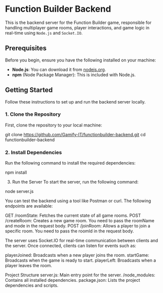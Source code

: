 # Function Builder Backend

This is the backend server for the Function Builder game, responsible for handling multiplayer game rooms, player interactions, and game logic in real-time using `Node.js` and `Socket.IO`.

## Prerequisites

Before you begin, ensure you have the following installed on your machine:

- **Node.js**: You can download it from [nodejs.org](https://nodejs.org/).
- **npm** (Node Package Manager): This is included with Node.js.

## Getting Started

Follow these instructions to set up and run the backend server locally.

### 1. Clone the Repository

First, clone the repository to your local machine:

git clone https://github.com/Gamify-IT/functionbuilder-backend.git
cd functionbuilder-backend

### 2. Install Dependencies
Run the following command to install the required dependencies:

npm install

3. Run the Server
To start the server, run the following command:

node server.js


You can test the backend using a tool like Postman or curl. The following endpoints are available:

GET /roomState: Fetches the current state of all game rooms.
POST /createRoom: Creates a new game room. You need to pass the roomName and mode in the request body.
POST /joinRoom: Allows a player to join a specific room. You need to pass the roomId in the request body.

The server uses Socket.IO for real-time communication between clients and the server. Once connected, clients can listen for events such as:

playerJoined: Broadcasts when a new player joins the room.
startGame: Broadcasts when the game is ready to start.
playerLeft: Broadcasts when a player leaves the room.

Project Structure
server.js: Main entry point for the server.
/node_modules: Contains all installed dependencies.
package.json: Lists the project dependencies and scripts.
